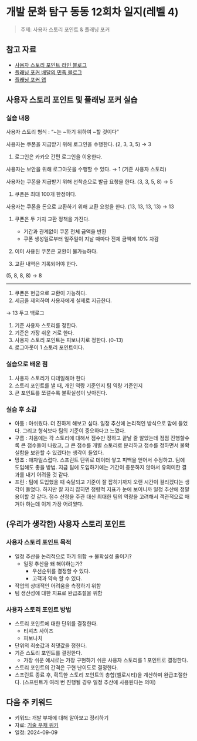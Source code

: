 # 개발 문화 탐구 동동 12회차 일지(레벨 4)

> 주제: 사용자 스토리 포인트 & 플래닝 포커

## 참고 자료

- [사용자 스토리 포인트 라인 블로그](https://engineering.linecorp.com/ko/blog/user-story-point-in-line-pay-team)
- [플래닝 포커 배달의 민족 블로그](https://techblog.woowahan.com/2548/)
- [플래닝 포커 앱](https://apps.apple.com/kr/app/scrum-time-planning-poker/id844162336?l=en-GB)

## 사용자 스토리 포인트 및 플래닝 포커 실습

### 실습 내용

사용자 스토리 형식 : “~는 ~하기 위하여 ~할 것이다”

사용자는 쿠폰을 지급받기 위해 로그인을 수행한다. (2, 3, 3, 5) → 3

1. 로그인은 카카오 간편 로그인을 이용한다.

사용자는 보안을 위해 로그아웃을 수행할 수 있다. → 1 (기준 사용자 스토리)

사용자는 쿠폰을 지급받기 위해 선착순으로 발급 요청을 한다. (3, 3, 5, 8) → 5

1. 쿠폰은 최대 100개 한정이다.

사용자는 쿠폰을 돈으로 교환하기 위해 교환 요청을 한다. (13, 13, 13, 13) → 13

1. 쿠폰은 두 가지 교환 정책을 가진다.

   - 기간과 관계없이 쿠폰 전체 금액을 반환
   - 쿠폰 생성일로부터 일주일이 지날 때마다 전체 금액에 10% 차감

1. 이미 사용된 쿠폰은 교환이 불가능하다.
1. 교환 내역은 기록되어야 한다.

(5, 8, 8, 8) → 8

---

1. 쿠폰은 현금으로 교환이 가능하다.
2. 세금을 제외하여 사용자에게 실제로 지급한다.

→ 13 두고 백로그

1. 기준 사용자 스토리를 정한다.
2. 기준은 가장 쉬운 거로 한다.
3. 사용자 스토리 포인트는 피보나치로 정한다. (0-13)
4. 로그아웃이 1 스토리 포인트이다.

### 실습으로 배운 점

1. 사용자 스토리가 디테일해야 한다
2. 스토리 포인트를 낼 때, 개인 역량 기준인지 팀 역량 기준인지
3. 큰 포인트를 쪼갤수록 불확실성이 낮아진다.

### 실습 후 소감

- 아톰 : 아쉬웠다. 더 진하게 해보고 싶다. 일정 추산에 논리적인 방식으로 맘에 들었다. 그리고 형식보다 팀의 기준이 중요하다고 느꼈다.
- 구름 : 처음에는 각 스토리에 대해서 점수만 정하고 끝날 줄 알았는데 점점 진행할수록 큰 점수들이 나왔고, 그 큰 점수를 개별 스토리로 분리하고 점수를 정하면서 불확실함을 보완할 수 있겠다는 생각이 들었다.
- 망쵸 : 애자일스럽다. 스프린트 단위로 데이터 쌓고 피백을 얻어서 수정하고. 팀에 도입해도 좋을 방법. 지금 팀에 도입하기에는 기간이 충분하지 않아서 유의미한 결과를 내기 어려울 것 같다.
- 프린 : 팀에 도입했을 때 숙달되고 기준이 잘 잡히기까지 오랜 시간이 걸리겠다는 생각이 들었다. 하지만 잘 자리 잡히면 정량적 지표가 눈에 보이니까 일정 추산에 정말 용이할 것 같다. 점수 산정을 주관 대신 최대한 팀의 역량을 고려해서 객관적으로 매겨야 하는데 이게 가장 어려웠다.

## (우리가 생각한) 사용자 스토리 포인트

### 사용자 스토리 포인트 목적

- 일정 추산을 논리적으로 하기 위함 → 불확실성 줄이기?
  - 일정 추산을 왜 해야하는가?
    - 우선순위를 결정할 수 있다.
    - 고객과 약속 할 수 있다.
- 작업의 상대적인 어려움을 측정하기 위함
- 팀 생산성에 대한 지표로 완급조절을 위함

### 사용자 스토리 포인트 방법

- 스토리 포인트에 대한 단위를 결정한다.
  - 티셔츠 사이즈
  - 피보나치
- 단위의 최솟값과 최댓값을 정한다.
- 기준 스토리 포인트를 결정한다.
  - 가장 쉬운 예시로는 가장 구현하기 쉬운 사용자 스토리를 1 포인트로 결정한다.
- 스토리 포인트의 간격은 구현 난이도로 결정한다.
- 스프린트 종료 후, 획득한 스토리 포인트의 총합(벨로시티)을 계산하며 완급조절한다.
  (스프린트가 여러 번 진행될 경우 일정 추산에 사용된다는 의미)

## 다음 주 키워드

- 키워드: 개발 부채에 대해 알아보고 정리하기
- 자료: [기술 부채 위키](https://johngrib.github.io/wiki/technical-debt/)
- 일정: 2024-09-09
